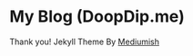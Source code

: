 # My Blog (DoopDip.me)

Thank you! Jekyll Theme By [Mediumish](https://github.com/wowthemesnet/mediumish-theme-jekyll)
